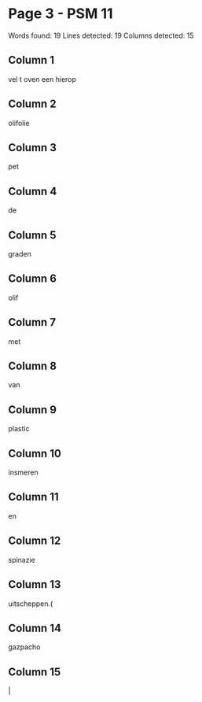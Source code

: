 # Page 3 - PSM 11

Words found: 19
Lines detected: 19
Columns detected: 15

## Column 1

vel t oven een hierop

## Column 2

olifolie

## Column 3

pet

## Column 4

de

## Column 5

graden

## Column 6

olif

## Column 7

met

## Column 8

van

## Column 9

plastic

## Column 10

insmeren

## Column 11

en

## Column 12

spinazie

## Column 13

uitscheppen.(

## Column 14

gazpacho

## Column 15

|
